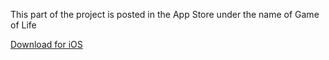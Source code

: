 This part of the project is posted in the App Store under the name of Game of Life

[Download for iOS](https://itunes.apple.com/es/app/the-conways-game-of-life/id1433559955?l=en&mt=8 "Game of Life iOS app")
